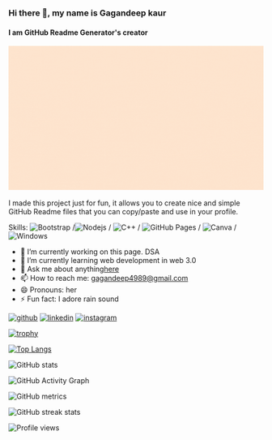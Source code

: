 ### Hi there 👋, my name is Gagandeep kaur
#### I am GitHub Readme Generator's creator
![I am GitHub Readme Generator's creator](https://github.com/anshd258/gagandeepkaur15/blob/main/HY%20I%20AM.gif)

I made this project just for fun, it allows you to create nice and simple GitHub Readme files that you can copy/paste and use in your profile.

Skills: ![Bootstrap](https://img.shields.io/badge/Bootstrap-563D7C?style=for-the-badge&logo=bootstrap&logoColor=white) /![Nodejs](https://img.shields.io/badge/Node.js-339933?style=for-the-badge&logo=nodedotjs&logoColor=white) / ![C++](https://img.shields.io/badge/C%2B%2B-00599C?style=for-the-badge&logo=c%2B%2B&logoColor=white) / 
![GitHub Pages](https://img.shields.io/badge/GitHub_Pages-100000?style=for-the-badge&logo=github&logoColor=white) / ![Canva](https://img.shields.io/badge/Canva-%2300C4CC.svg?&style=for-the-badge&logo=Canva&logoColor=white) / ![Windows](https://img.shields.io/badge/Windows-0078D6?style=for-the-badge&logo=windows&logoColor=white)

- 🔭 I’m currently working on this page. DSA 
- 🌱 I’m currently learning  web development in web 3.0 
- 💬 Ask me about anything[here](https://www.linkedin.com/in/gagandeep-kaur-370669239/) 
- 📫 How to reach me: gagandeep4989@gmail.com 
- 😄 Pronouns: her 
- ⚡ Fun fact: I adore rain sound 


[<img src='https://cdn.jsdelivr.net/npm/simple-icons@3.0.1/icons/github.svg' alt='github' height='40'>](https://github.com/gagandeepkaur15)  [<img src='https://cdn.jsdelivr.net/npm/simple-icons@3.0.1/icons/linkedin.svg' alt='linkedin' height='40'>](https://www.linkedin.com/in/https://www.linkedin.com/in/gagandeep-kaur-370669239//)  [<img src='https://cdn.jsdelivr.net/npm/simple-icons@3.0.1/icons/instagram.svg' alt='instagram' height='40'>](https://www.instagram.com/https://instagram.com/gagandeepkaur_17?igshid=YmMyMTA2M2Y=/)  

[![trophy](https://github-profile-trophy.vercel.app/?username=gagandeepkaur15)](https://github.com/ryo-ma/github-profile-trophy)

[![Top Langs](https://github-readme-stats.vercel.app/api/top-langs/?username=gagandeepkaur15)](https://github.com/anuraghazra/github-readme-stats)

![GitHub stats](https://github-readme-stats.vercel.app/api?username=gagandeepkaur15&show_icons=true&count_private=true)  

![GitHub Activity Graph](https://activity-graph.herokuapp.com/graph?username=gagandeepkaur15)  

![GitHub metrics](https://metrics.lecoq.io/gagandeepkaur15)  

![GitHub streak stats](https://github-readme-streak-stats.herokuapp.com/?user=gagandeepkaur15)  

![Profile views](https://gpvc.arturio.dev/gagandeepkaur15)  
